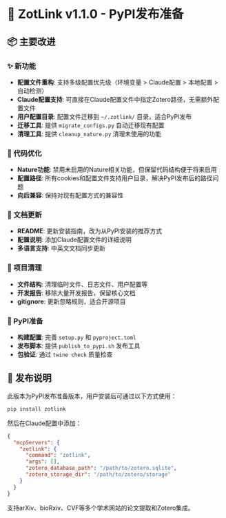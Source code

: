 # 🚀 ZotLink v1.1.0 - PyPI发布准备

## 📦 主要改进

### ✨ 新功能
- **配置文件重构**: 支持多级配置优先级（环境变量 > Claude配置 > 本地配置 > 自动检测）
- **Claude配置支持**: 可直接在Claude配置文件中指定Zotero路径，无需额外配置文件
- **用户配置目录**: 配置文件迁移到 `~/.zotlink/` 目录，适合PyPI发布
- **迁移工具**: 提供 `migrate_configs.py` 自动迁移现有配置
- **清理工具**: 提供 `cleanup_nature.py` 清理未使用的功能

### 🔧 代码优化
- **Nature功能**: 禁用未启用的Nature相关功能，但保留代码结构便于将来启用
- **配置路径**: 所有cookies和配置文件支持用户目录，解决PyPI发布后的路径问题
- **向后兼容**: 保持对现有配置方式的兼容性

### 📝 文档更新
- **README**: 更新安装指南，改为从PyPI安装的推荐方式
- **配置说明**: 添加Claude配置文件的详细说明
- **多语言支持**: 中英文文档同步更新

### 🧹 项目清理
- **文件结构**: 清理临时文件、日志文件、用户配置等
- **开发报告**: 移除大量开发报告，保留核心文档
- **gitignore**: 更新忽略规则，适合开源项目

### 🚀 PyPI准备
- **构建配置**: 完善 `setup.py` 和 `pyproject.toml`
- **发布脚本**: 提供 `publish_to_pypi.sh` 发布工具
- **包验证**: 通过 `twine check` 质量检查

## 🎯 发布说明

此版本为PyPI发布准备版本，用户安装后可通过以下方式使用：

```bash
pip install zotlink
```

然后在Claude配置中添加：
```json
{
  "mcpServers": {
    "zotlink": {
      "command": "zotlink", 
      "args": [],
      "zotero_database_path": "/path/to/zotero.sqlite",
      "zotero_storage_dir": "/path/to/zotero/storage"
    }
  }
}
```

支持arXiv、bioRxiv、CVF等多个学术网站的论文提取和Zotero集成。

